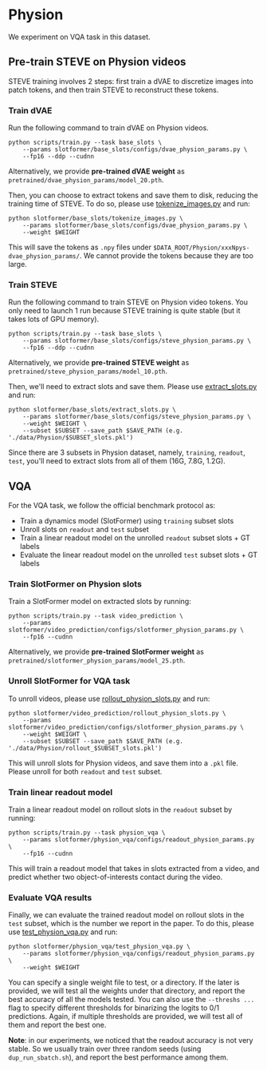 # Physion

We experiment on VQA task in this dataset.

## Pre-train STEVE on Physion videos

STEVE training involves 2 steps: first train a dVAE to discretize images into patch tokens, and then train STEVE to reconstruct these tokens.

### Train dVAE

Run the following command to train dVAE on Physion videos.

```
python scripts/train.py --task base_slots \
    --params slotformer/base_slots/configs/dvae_physion_params.py \
    --fp16 --ddp --cudnn
```

Alternatively, we provide **pre-trained dVAE weight** as `pretrained/dvae_physion_params/model_20.pth`.

Then, you can choose to extract tokens and save them to disk, reducing the training time of STEVE.
To do so, please use [tokenize_images.py](../slotformer/base_slots/tokenize_images.py) and run:

```
python slotformer/base_slots/tokenize_images.py \
    --params slotformer/base_slots/configs/dvae_physion_params.py \
    --weight $WEIGHT
```

This will save the tokens as `.npy` files under `$DATA_ROOT/Physion/xxxNpys-dvae_physion_params/`.
We cannot provide the tokens because they are too large.

### Train STEVE

Run the following command to train STEVE on Physion video tokens.
You only need to launch 1 run because STEVE training is quite stable (but it takes lots of GPU memory).

```
python scripts/train.py --task base_slots \
    --params slotformer/base_slots/configs/steve_physion_params.py \
    --fp16 --ddp --cudnn
```

Alternatively, we provide **pre-trained STEVE weight** as `pretrained/steve_physion_params/model_10.pth`.

Then, we'll need to extract slots and save them.
Please use [extract_slots.py](../slotformer/base_slots/extract_slots.py) and run:

```
python slotformer/base_slots/extract_slots.py \
    --params slotformer/base_slots/configs/steve_physion_params.py \
    --weight $WEIGHT \
    --subset $SUBSET --save_path $SAVE_PATH (e.g. './data/Physion/$SUBSET_slots.pkl')
```

Since there are 3 subsets in Physion dataset, namely, `training`, `readout`, `test`, you'll need to extract slots from all of them (16G, 7.8G, 1.2G).

## VQA

For the VQA task, we follow the official benchmark protocol as:

-   Train a dynamics model (SlotFormer) using `training` subset slots
-   Unroll slots on `readout` and `test` subset
-   Train a linear readout model on the unrolled `readout` subset slots + GT labels
-   Evaluate the linear readout model on the unrolled `test` subset slots + GT labels

### Train SlotFormer on Physion slots

Train a SlotFormer model on extracted slots by running:

```
python scripts/train.py --task video_prediction \
    --params slotformer/video_prediction/configs/slotformer_physion_params.py \
    --fp16 --cudnn
```

Alternatively, we provide **pre-trained SlotFormer weight** as `pretrained/slotformer_physion_params/model_25.pth`.

### Unroll SlotFormer for VQA task

To unroll videos, please use [rollout_physion_slots.py](../slotformer/video_prediction/rollout_physion_slots.py) and run:

```
python slotformer/video_prediction/rollout_physion_slots.py \
    --params slotformer/video_prediction/configs/slotformer_physion_params.py \
    --weight $WEIGHT \
    --subset $SUBSET --save_path $SAVE_PATH (e.g. './data/Physion/rollout_$SUBSET_slots.pkl')
```

This will unroll slots for Physion videos, and save them into a `.pkl` file.
Please unroll for both `readout` and `test` subset.

### Train linear readout model

Train a linear readout model on rollout slots in the `readout` subset by running:

```
python scripts/train.py --task physion_vqa \
    --params slotformer/physion_vqa/configs/readout_physion_params.py \
    --fp16 --cudnn
```

This will train a readout model that takes in slots extracted from a video, and predict whether two object-of-interests contact during the video.

### Evaluate VQA results

Finally, we can evaluate the trained readout model on rollout slots in the `test` subset, which is the number we report in the paper.
To do this, please use [test_physion_vqa.py](../slotformer/physion_vqa/test_physion_vqa.py) and run:

```
python slotformer/physion_vqa/test_physion_vqa.py \
    --params slotformer/physion_vqa/configs/readout_physion_params.py \
    --weight $WEIGHT
```

You can specify a single weight file to test, or a directory.
If the later is provided, we will test all the weights under that directory, and report the best accuracy of all the models tested.
You can also use the `--threshs ...` flag to specify different thresholds for binarizing the logits to 0/1 predictions.
Again, if multiple thresholds are provided, we will test all of them and report the best one.

**Note**: in our experiments, we noticed that the readout accuracy is not very stable.
So we usually train over three random seeds (using `dup_run_sbatch.sh`), and report the best performance among them.
